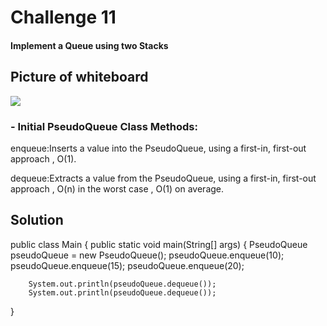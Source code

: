 # Challenge 11
#### Implement a Queue using two Stacks
## Picture of whiteboard
<img src="C:\Users\C-ROAD\IdeaProjects\data-structures-and-algorithms\codeChallenges05\app\src\assets\cc11.jpg "/>

### - Initial PseudoQueue Class Methods:
enqueue:Inserts a value into the PseudoQueue, using a first-in, first-out approach , O(1).

dequeue:Extracts a value from the PseudoQueue, using a first-in, first-out approach , O(n) in the worst case , O(1) on average.

## Solution
public class Main {
public static void main(String[] args) {
PseudoQueue pseudoQueue = new PseudoQueue();
pseudoQueue.enqueue(10);
pseudoQueue.enqueue(15);
pseudoQueue.enqueue(20);

        System.out.println(pseudoQueue.dequeue());
        System.out.println(pseudoQueue.dequeue());
}

